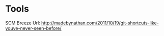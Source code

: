 Tools
=====
SCM Breeze
Url: http://madebynathan.com/2011/10/19/git-shortcuts-like-youve-never-seen-before/
